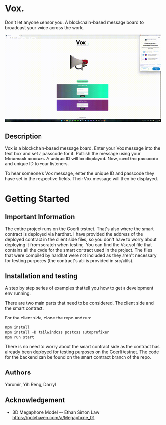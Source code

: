 # Vox.
Don't let anyone censor you. A blockchain-based message board to broadcast your voice across the world.

![](https://github.com/fenrVIr/fenrVIr-2022-Crypto.com-Hackathon-Team-Vox-Submission/blob/b484c01cafd3b22480004c3e1fae26be7153afb2/2022-10-08%2019-49-28.gif)

## Description
Vox is a blockchain-based message board. Enter your Vox message into the text box and set a passcode for it. Publish the message using your Metamask account. A unique ID will be displayed. Now, send the passcode and unique ID to your listeners.

To hear someone's Vox message, enter the unique ID and passcode they have set in the respective fields. Their Vox message will then be displayed.

# Getting Started

## Important Information

The entire project runs on the Goerli testnet. That's also where the smart contract is deployed via hardhat. I have provided the address of the deployed contract in the client side files, so you don't have to worry about deploying it from scratch when testing. You can find the Vox.sol file that contains all the code for the smart contract used in the project. The files that were compiled by hardhat were not included as they aren't necessary for testing purposes (the contract's abi is provided in src/utils).


## Installation and testing

A step by step series of examples that tell you how to get a development env running.

There are two main parts that need to be considered. The client side and the smart contract.

For the client side, clone the repo and run:

```
npm install
npm install -D tailwindcss postcss autoprefixer
npm run start
```

There is no need to worry about the smart contract side as the contract has already been deployed for testing purposes on the Goerli testnet. The code for the backend can be found on the smart contract branch of the repo.


## Authors
Yaromir, Yih Reng, Darryl

## Acknowledgement
- 3D Megaphone Model -- Ethan Simon Law
https://polyhaven.com/a/Megaphone_01
